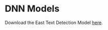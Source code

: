 # DNN Models

Download the East Text Detection
Model [here](https://www.dropbox.com/s/r2ingd0l3zt8hxs/frozen_east_text_detection.tar.gz?dl=1).
